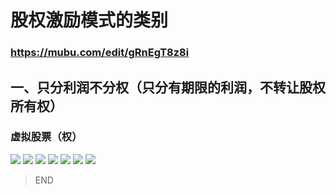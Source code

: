 # 股权激励模式的类别
### https://mubu.com/edit/gRnEgT8z8i
## 一、只分利润不分权（只分有期限的利润，不转让股权所有权）
### 虚拟股票（权）
![](https://img3.doubanio.com/view/photo/l/public/p2535440115.webp)
![](https://img1.doubanio.com/view/photo/l/public/p2535440119.webp)
![](https://img3.doubanio.com/view/photo/l/public/p2535440111.webp)
![](https://img3.doubanio.com/view/photo/l/public/p2535440121.webp)
![](https://img3.doubanio.com/view/photo/l/public/p2535440113.webp)
![](https://img3.doubanio.com/view/photo/l/public/p2535440112.webp)
![](https://img1.doubanio.com/view/photo/l/public/p2535440117.webp)

> END
